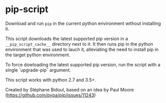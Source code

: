 # pip-script

Download and run `pip` in the current python environment without installing it. 

This script downloads the latest supported pip version in a `__pip_script_cache__`
directory next to it. It then runs pip in the python environment that was used to lauch
it, alleviating the need to install pip in the target python environment.

To force dowloading the latest supported pip version, run the script with a single
`upgrade-pip˘ argument.

This script works with python 2.7 and 3.5+.

Created by Stéphane Bidoul, based on an idea by Paul Moore
(https://github.com/pypa/pip/issues/11243)
